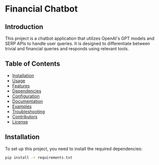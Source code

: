 # Financial Chatbot

## Introduction
This project is a  chatbot application that utilizes OpenAI's GPT models and SERP APIs to handle user queries. It is designed to differentiate between trivial and financial queries and responds using relevant tools.

## Table of Contents
- [Installation](#installation)
- [Usage](#usage)
- [Features](#features)
- [Dependencies](#dependencies)
- [Configuration](#configuration)
- [Documentation](#documentation)
- [Examples](#examples)
- [Troubleshooting](#troubleshooting)
- [Contributors](#contributors)
- [License](#license)

## Installation
To set up this project, you need to install the required dependencies:

```bash
pip install -r requirements.txt

